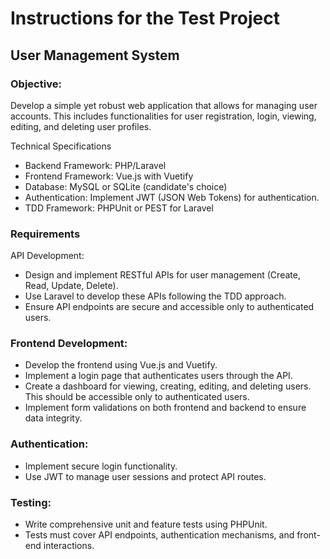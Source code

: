 # Instructions for the Test Project

## User Management System

### Objective:

Develop a simple yet robust web application that allows for managing user accounts. This includes functionalities for user registration, login, viewing, editing, and deleting user profiles.

Technical Specifications

- Backend Framework: PHP/Laravel
- Frontend Framework: Vue.js with Vuetify
- Database: MySQL or SQLite (candidate's choice)
- Authentication: Implement JWT (JSON Web Tokens) for authentication.
- TDD Framework: PHPUnit or PEST for Laravel

### Requirements

API Development:

- Design and implement RESTful APIs for user management (Create, Read, Update, Delete).
- Use Laravel to develop these APIs following the TDD approach.
- Ensure API endpoints are secure and accessible only to authenticated users.

### Frontend Development:

- Develop the frontend using Vue.js and Vuetify.
- Implement a login page that authenticates users through the API.
- Create a dashboard for viewing, creating, editing, and deleting users. This should be accessible only to authenticated users.
- Implement form validations on both frontend and backend to ensure data integrity.

### Authentication:

- Implement secure login functionality.
- Use JWT to manage user sessions and protect API routes.

### Testing:

- Write comprehensive unit and feature tests using PHPUnit.
- Tests must cover API endpoints, authentication mechanisms, and front-end interactions.



